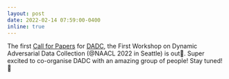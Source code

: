 ```yaml
---
layout: post
date: 2022-02-14 07:59:00-0400
inline: true
---
```


The first [Call for Papers](https://dadcworkshop.github.io/call-for-papers.html) for [DADC](https://dadcworkshop.github.io/), the First Workshop on Dynamic Adversarial Data Collection (@NAACL 2022 in Seattle) is out🌹. Super excited to co-organise DADC with an amazing group of people! Stay tuned!👀 
